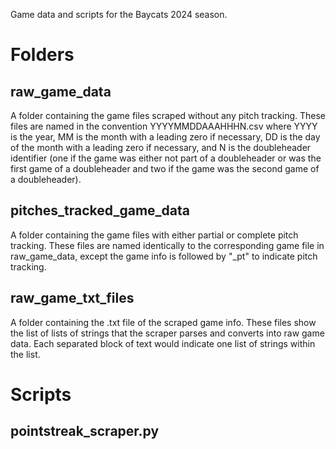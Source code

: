 Game data and scripts for the Baycats 2024 season.

# Folders

## raw_game_data
A folder containing the game files scraped without any pitch tracking. These files are named in the convention YYYYMMDDAAAHHHN.csv where YYYY is the year, MM is the month with a leading zero if necessary, DD is the day of the month with a leading zero if necessary, and N is the doubleheader identifier (one if the game was either not part of a doubleheader or was the first game of a doubleheader and two if the game was the second game of a doubleheader).

## pitches_tracked_game_data
A folder containing the game files with either partial or complete pitch tracking. These files are named identically to the corresponding game file in raw_game_data, except the game info is followed by "_pt" to indicate pitch tracking.

## raw_game_txt_files
A folder containing the .txt file of the scraped game info. These files show the list of lists of strings that the scraper parses and converts into raw game data. Each separated block of text would indicate one list of strings within the list. 

# Scripts

## pointstreak_scraper.py
A script to scrape the game data from Pointstreak. This script takes values specified at the top of the script before running, saves a .csv file in the raw_game_data folder, and outputs plate appearances with baserunning events and the box score to compare to the Pointstreak boxscore.

### How to use the script
1. Ensure all required libraries and packages at the top of the script have been installed.
2. Change all values within the chunk of code contained within the lines of dashes to correspond to the game being scraped. These values are the game date, the away and home teams, the doubleheader identifier, the away and home starting pitchers, and the away and home starting fielders.
3. Run the script.
4. Check the plate appearances with baserunning events output by the script. Manage baserunning events by manually editing the .csv file saved within the raw_game_data folder (in Excel or with another program) (more details on managing baserunning events below).
5. Check that the output box scores for the game match the Pointstreak boxscore. Note that RBIs are not reported in the output boxscore.

### Managing baserunning events
The output of the script is a list of all plate appearances by sv_id (plate appearance id) with baserunning events. Baserunning events currently tracked are: stolen bases, caught stealing, wild pitches, passed balls, pickoff attempts.
Open the raw game data in a program to edit the raw game data .csv file (Excel or another program) and navigate to the Pointstreak gamelive page on the web. For each sv_id output, find the plate appearance by the inning, batter and pitcher in the .csv file and in the gamelive page. Establish the baserunning event being identified and the pitch it occurred on (usually baserunning events will be listed after the pitch, but if the baserunning event occurred on the last pitch of the plate appearance it may be listed first (for example see the stolen base on a strikeout in the first inning of the May 16, 2024 Toronto-Barrie game)).
**TODO: Output more info (inning, batter, pitcher, outs) about the plate appearance in the script output.**

Case 1: The baserunning event occurred on a pitch that was not the first or last of the plate appearance and there was only a single baserunning event on the play.
1. Set the correct baserunning event in *events* (this column should be empty as the plate appearance didn't end).
2. Set the correct runners on base for the remainder of the plate appearance (beginning after the pitch with the baserunner event) (this should be correct beginning after the plate appearance in the data).
3. Set the correct value in *des*. For baserunning events occurring in a plate appearance, these should be appended before the results of the plate appearance (note in the last pitch of the at bat this should include all baserunning events, the value in this row can be copied and pasted into all pitches earlier in the plate appearance).
4. Set the correct value in *outs_when_up* if the baserunner was put out on the bases for the remainder of the plate appearance (this should be correct beginning after the plate appearance in the data).
5. Set the correct value in the score columns (*away_score*, *home_score*, *bat_score*, *post_away_score*, etc.) if any baserunners scored on the baserunning events.

Case 2: The baserunning event occurred on a plate appearance-ending pitch or there were multiple baserunning events on the pitch (for example a double steal).
1. If the baserunning event occurred on a plate appearance-ending pitch.
    1. Add a new row to the raw game data below the plate appearance-ending pitch.
    2. Copy all values except the values in *events* and *type* from the pitch the baserunning event occurred on (the row above) (for pitch count tracking within the plate appearance or pitcher appearance these will be repeat values).
    3. Set the *events* value to the correct baserunning event (see data-dictionary.xlsx for all possible values).
    4. Set the *type* value to "E" (for event, for calculating most non-baserunning tracking stats we can then filter out all rows with *type* E).
2. If there were multiple baserunning events on the pitch.
    1. Treat the leading baserunner as if it was a singular event on the pitch (treat it as in Case 1).
    2. Add a new row below the pitch the baserunner event occurred on.
    3. Copy all values except the values in the *events* and *type* columns from the pitch the baserunning event occurred on (the row above) (for pitch count tracking within the plate appearance or pitcher appearance these will be repeat values).
    4. Set the *events* value to the correct baserunning event (see data-dictionary.xlsx for all possible values).
    5. Set the *type* value to "E" (for event, for calculating most non-baserunning tracking stats we can then filter out all rows with *type* E).
  
## pitch_tracker.R
A script to track the pitch type, hit location, batted ball type, quality of contact, location in the strike zone, and location of the batted ball in the field. This script reads game data files in the raw_game_data or pitches_tracked_game_data folders and saves a .csv file with the pitches tracked in the pitches_tracked_game_data folder.

### How to use the script
1. Ensure all required libraries and packages at the top of the script have been installed.
2. Change all values within the chunk of code contained within the lines of dashes to correspond to the game being tracked. These values are the game id (in the same form as the file naming convention), and a partially tracked identifier. Set the partially tracked identifier to TRUE if the game is partially tracked and pitches already tracked will be loaded and won't have to be redone.
3. Run the app.
4. See the game situation for each pitch displayed in the tables, check that these values are correct in the game video being used to track the pitches.
**TODO: Display the runners on base in a table below the current game situation tables, but above the strike zone and field locations.**
6. Select the pitch type thrown on the pitch from the dropdown menu, or select "Unknown" if the pitch type on the pitch cannot be tracked. Click the location in the strike zone of the pitch, don't click on the location in the strike zone if the pitch location cannot be tracked. **The app will not let you continue to the next pitch without a selected pitch type value. The app will let you continue to the next pitch without a select pitch location.**
7. If the ball was put in play, select a value for the hit location (the position of the first fielder to touch the ball), the batted ball type and the quality of contact (launch/speed angle) (Barrel and Solid Contact indicate hard hit balls (by estimated exit velocity), Flare/Burner indicate medium hit balls, and all other possible values indicate weakly hit balls). If any of those values cannot be tracked, select "Unknown". **The app will not let you continue to the next pitch if the value of *type* on the pitch was "X" without a selected value in those columns. If the value on the pitch was not "X" then you can continue to the next pitch without selecting any values in those columns. If the pitch resulted in a strikeout, the hit location will be automatically set to the catcher (as they record a putout).**
8. Click the 'Next' button to continue to the next pitch. The 'Previous' button goes to the pitch before.
9. When you're done tracking (the game is fully tracked or you're partially done), click the 'Done' button and the game data file with the pitch tracking will be saved in the pitches_tracked_game_data folder. **The same restrictions for requiring values before clicking the 'Next' button pertain to clicking the 'Done' button.**

### Optional features
1. In 'Strike Zone' view, toggle between the catcher or pitcher's view of home plate depending on which view is easiest to track using the game footage (inverting the axis to record pitches from both views on the same scale is done automatically).
2. If you would like to skip to an inning (if the game has been partially tracked or you would only like to track pitches from select innings or from a select pitcher), set the inning, and top or bottom that you would like to skip to, click the 'Fast Forward' button, and tracking will begin at that half-inning. **There are no restrictions for requiring values when fast forwarding. Clicking 'Fast Forward' does not save any recorded values, if you would like to skip innings, ensure that you click 'Next' to continue past the pitch that you would like to track before clicking 'Fast Forward'.**
